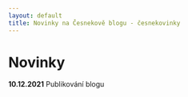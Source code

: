 ```yaml
---
layout: default
title: Novinky na Česnekově blogu - česnekovinky
---
```


# Novinky

<b>10.12.2021</b> Publikování blogu
